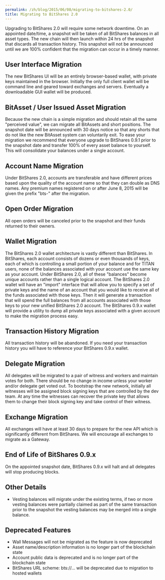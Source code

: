 ```yaml
---
permalink: /zh/blog/2015/06/08/migrating-to-bitshares-2.0/
title: Migrating to BitShares 2.0
---
```


Upgrading to BitShares 2.0 will require some network downtime. On an appointed date/time, a snapshot will be taken of
all BitShares balances in all asset types.  The new chain will then launch within 24 hrs of the snapshot that discards
all transaction history.  This snapshot will not be announced until we are 100% confident that the migration can occur
in a timely manner.

<!--more-->

## User Interface Migration

The new BitShares UI will be an entirely browser-based wallet, with private keys maintained in the browser.  Initially
the only full client wallet will be command line and geared toward exchanges and servers.  Eventually a downloadable GUI
wallet will be produced.

## BitAsset / User Issued Asset Migration

Because the new chain is a simple migration and should retain all the same
"perceived value", we can migrate all BitAssets and short positions.  The snapshot date will be announced with 30 days
notice so that any shorts that do not like the new BitAsset system can voluntarily exit.    To ease your migration we
recommend that everyone upgrade to BitShares 0.9.1 prior to the snapshot date and transfer 100% of every asset balance
to yourself.  This will consolidate your balances under a single account.

## Account Name Migration

Under BitShares 2.0, accounts are transferable and have different prices based upon the
quality of the account name so that they can double as DNS names. Any premium names registered on or after June 8, 2015
will be given the prefix "bts-" after the migration.

## Open Order Migration

All open orders will be canceled prior to the snapshot and their funds returned to their owners.

## Wallet Migration

The BitShares 2.0 wallet architecture is vastly different than BitShares.  In BitShares, each
account consists of dozens or even thousands of keys, each of which is controlling a small portion of your balance and
for TITAN users, none of the balances associated with your account use the same key as your account.  Under BitShares
2.0, all of these "balances" become unique accounts rather than a single logical account.    The BitShares 2.0 wallet
will have an "import" interface that will allow you to specify a set of private keys and the name of an account that you
would like to receive all of the funds associated with those keys.   Then it will generate a transaction that will spend
the full balances from all accounts associated with those keys to your new unified BitShares 2.0 account.    The
BitShares 0.9.x wallet will provide a utility to dump all private keys associated with a given account to make the
migration process easy.

## Transaction History Migration

All transaction history will be abandoned.  If you need your transaction history you
will have to reference your BitShares 0.9.x wallet.

## Delegate Migration

All delegates will be migrated to a pair of witness and workers and maintain votes for both.  There should be no change
in income unless your worker and/or delegate get voted out.  To bootstrap the new network, initially all witnesses will
be assigned block signing keys that are controlled by the dev team.  At any time the witnesses can recover the private
key that allows them to change their block signing key and take control of their witness.

## Exchange Migration

All exchanges will have at least 30 days to prepare for the new API which is significantly
different from BitShares.  We will encourage all exchanges to migrate as a Gateway.

## End of Life of BitShares 0.9.x

On the appointed snapshot date, BitShares 0.9.x will halt and all delegates will
stop producing blocks.

## Other Details

* Vesting balances will migrate under the existing terms, if two or more vesting balances were partially claimed as part
of the same transaction prior to the snapshot the vesting balances may be merged into a single balance.

## Deprecated Features

* Wall Messages will not be migrated as the feature is now deprecated
* Asset name/description information is no longer part of the blockchain state
* Account public data is deprecated and is no longer part of the blockchain state
* BitShares URL scheme: bts://... will be deprecated due to migration to hosted wallets
